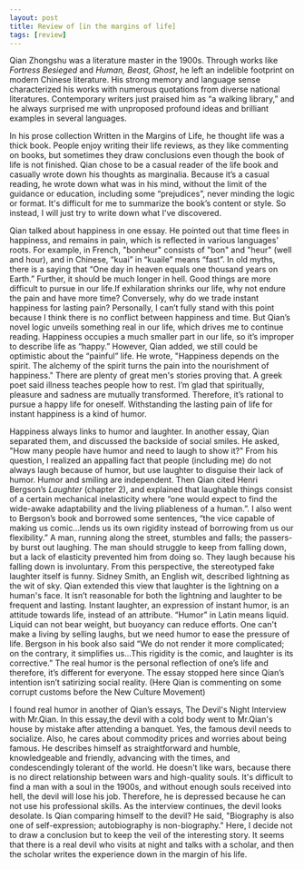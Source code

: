 ```yaml
---
layout: post
title: Review of [in the margins of life]
tags: [review]
---
```


Qian Zhongshu was a literature master in the 1900s. Through works like *Fortress Besieged* and *Human, Beast, Ghost*, he left an indelible footprint on modern Chinese literature. His strong memory and language sense characterized his works with numerous quotations from diverse national literatures. Contemporary writers just praised him as “a walking library,” and he always surprised me with unproposed profound ideas and brilliant examples in several languages.

In his prose collection Written in the Margins of Life, he thought life was a thick book. People enjoy writing their life reviews, as they like commenting on books, but sometimes they draw conclusions even though  the book of life is not finished. Qian chose to be a casual reader of the life book and casually wrote down his thoughts as marginalia. Because it’s a casual reading, he wrote down what was in his mind, without the limit of the guidance or education, including some “prejudices”, never minding the logic or format. It's difficult for me to summarize the book’s content or style. So instead, I will just try to write down what I've discovered.

Qian talked about happiness in one essay. He pointed out that time flees in happiness, and remains in pain, which is reflected in various languages’ roots. For example, in French, "bonheur" consists of "bon" and "heur" (well and hour), and in Chinese, “kuai” in “kuaile” means “fast”. In old myths, there is a saying that “One day in heaven equals one thousand years on Earth.” Further, it should be much longer in hell. Good things are more difficult to pursue in our life.If exhilaration shrinks our life, why not endure the pain and have more time? Conversely, why do we trade instant happiness for lasting pain? Personally, I can’t fully stand with this point because I think there is no conflict between happiness and time. But Qian’s novel logic unveils something real in our life, which drives me to continue reading. Happiness occupies a much smaller part in our life, so it’s improper to describe life as “happy.” However, Qian added, we still could be optimistic about the “painful” life. He wrote, "Happiness depends on the spirit. The alchemy of the spirit turns the pain into the nourishment of happiness." There are plenty of great men's stories proving that. A greek poet said illness teaches people how to rest. I’m glad that spiritually, pleasure and sadness are mutually transformed. Therefore, it’s rational to pursue a happy life for oneself. Withstanding the lasting pain of life for instant happiness is a kind of humor.

Happiness always links to humor and laughter. In another essay, Qian separated them, and discussed the backside of social smiles. He asked, "How many people have humor and need to laugh to show it?" From his question, I realized an appalling fact that people (including me) do not always  laugh because of humor, but use laughter to disguise their lack of humor. Humor and smiling are independent. Then Qian cited Henri Bergson’s *Laughter* (chapter 2), and explained that laughable things consist of a certain mechanical inelasticity where “one would expect to find the wide-awake adaptability and the living pliableness of a human.”. I also went to Bergson’s book and borrowed some sentences, “the vice capable of making us comic...lends us its own rigidity instead of borrowing from us our flexibility.” A man, running along the street, stumbles and falls; the passers-by burst out laughing. The man should struggle to keep from falling down, but a lack of elasticity prevented him from doing so.  They laugh because his falling down is involuntary. From this perspective, the stereotyped fake laughter itself is funny. Sidney Smith, an English wit, described lightning as the wit of sky. Qian extended this view that laughter is the lightning on a human's face. It isn’t reasonable for both the lightning and laughter to be frequent and lasting. Instant laughter, an expression of instant humor, is an attitude towards life, instead of an attribute. “Humor” in Latin means liquid. Liquid can not bear weight, but buoyancy can reduce efforts. One can't make a living by selling laughs, but we need humor to ease the pressure of life. Bergson in his book also said “We do not render it more complicated; on the contrary, it simplifies us...This rigidity is the comic, and laughter is its corrective.” The real humor is the personal reflection of one’s life and therefore, it’s different for everyone. The essay stopped here since Qian’s intention isn’t satirizing social reality. (Here Qian is commenting on some corrupt customs before the New Culture Movement)

I found  real humor in another of Qian’s essays, The Devil's Night Interview with Mr.Qian. In this essay,the devil with a cold body went to Mr.Qian's house by mistake after  attending a banquet. Yes, the famous devil needs to socialize. Also, he cares about commodity prices and worries about being famous. He describes himself as straightforward and humble, knowledgeable and friendly, advancing with the times, and condescendingly tolerant of the world. He doesn't like wars, because there is no direct relationship between wars and high-quality souls. It's difficult to find a man with a soul in the 1900s, and without enough souls received into hell, the devil will lose his job. Therefore, he is depressed because  he can not use his professional skills. As the interview continues, the devil looks desolate. Is Qian comparing himself to the devil? He said, "Biography is also one of self-expression; autobiography is non-biography." Here, I decide not to draw a conclusion but to keep the veil of the interesting story. It seems that there is a real devil who visits at night and talks with a scholar, and then the scholar writes the experience down in the margin of his life.


